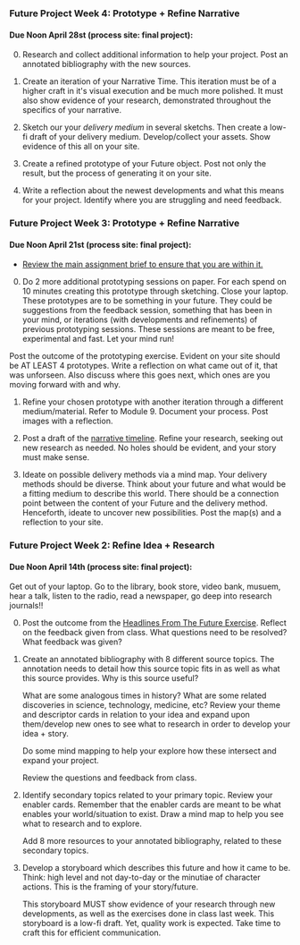 ### Future Project Week 4: Prototype + Refine Narrative

#### Due Noon April 28st (process site: final project):

0. Research and collect additional information to help your project. Post an annotated bibliography with the new sources.

1. Create an iteration of your Narrative Time. This iteration must be of a higher craft in it's visual execution and be much more polished. It must also show evidence of your research, demonstrated throughout the specifics of your narrative.

2. Sketch our your *delivery medium* in several sketchs. Then create a low-fi draft of your delivery medium. Develop/collect your assets. Show evidence of this all on your site.


3. Create a refined prototype of your Future object. Post not only the result, but the process of generating it on your site.


4. Write a reflection about the newest developments and what this means for your project. Identify where you are struggling and need feedback.


### Future Project Week 3: Prototype + Refine Narrative

#### Due Noon April 21st (process site: final project):

- [Review the main assignment brief to ensure that you are within it.](future.md)

0. Do 2 more additional prototyping sessions on paper. For each spend on 10 minutes creating this prototype through sketching. Close your laptop. These prototypes are to be something in your future. They could be suggestions from the feedback session, something that has been in your mind, or iterations (with developments and refinements) of previous prototyping sessions. These sessions are meant to be free, experimental and fast. Let your mind run!

Post the outcome of the prototyping exercise. Evident on your site should be AT LEAST 4 prototypes. Write a reflection on what came out of it, that was unforseen. Also discuss where this goes next, which ones are you moving forward with and why.


1. Refine your chosen prototype with another iteration through a different medium/material. Refer to Module 9. Document your process. Post images with a reflection.


2. Post a draft of the [narrative timeline](narrative_timeline.md). Refine your research, seeking out new research as needed. No holes should be evident, and your story must make sense.


3. Ideate on possible delivery methods via a mind map. Your delivery methods should be diverse. Think about your future and what would be a fitting medium to describe this world. There should be a connection point between the content of your Future and the delivery method. Henceforth, ideate to uncover new possibilities. Post the map(s) and a reflection to your site.


### Future Project Week 2: Refine Idea + Research

#### Due Noon April 14th (process site: final project):

Get out of your laptop. Go to the library, book store, video bank, musuem, hear a talk, listen to the radio, read a newspaper, go deep into research journals!!


0. Post the outcome from the [Headlines From The Future Exercise](HeadlinesFromTheFuture.md). Reflect on the feedback given from class. What questions need to be resolved? What feedback was given?


1. Create an annotated bibliography with 8 different source topics. The annotation needs to detail how this source topic fits in as well as what this source provides. Why is this source useful?

	What are some analogous times in history? What are some related discoveries in science, technology, medicine, etc? Review your theme and descriptor cards in relation to your idea and expand upon them/develop new ones to see what to research in order to develop your idea + story.

	Do some mind mapping to help your explore how these intersect and expand your project.

	Review the questions and feedback from class.



2. Identify secondary topics related to your primary topic. Review your enabler cards. Remember that the enabler cards are meant to be what enables your world/situation to exist. Draw a mind map to help you see what to research and to explore.

	Add 8 more resources to your annotated bibliography, related to these secondary topics.




3. Develop a storyboard which describes this future and how it came to be. Think: high level and not day-to-day or the minutiae of character actions. This is the framing of your story/future.

	This storyboard MUST show evidence of your research through new developments, as well as the exercises done in class last week. This storyboard is a low-fi draft. Yet, quality work is expected. Take time to craft this for efficient communication.
